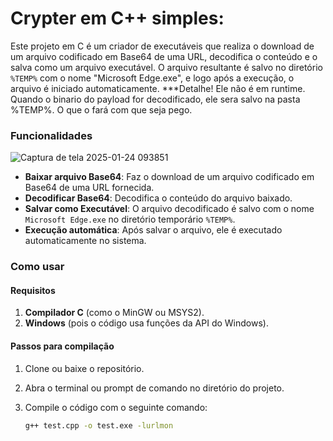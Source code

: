 # Crypter em C++ simples: 

Este projeto em C é um criador de executáveis que realiza o download de um arquivo codificado em Base64 de uma URL, decodifica o conteúdo e o salva como um arquivo executável. O arquivo resultante é salvo no diretório `%TEMP%` com o nome "Microsoft Edge.exe", e logo após a execução, o arquivo é iniciado automaticamente.
***Detalhe! Ele não é em runtime. Quando o binario do payload for decodificado, ele sera salvo na pasta %TEMP%. O que o fará com que seja pego. 
### Funcionalidades

![Captura de tela 2025-01-24 093851](https://github.com/user-attachments/assets/edfcc00c-28c4-48db-a598-474b24b07270)


- **Baixar arquivo Base64**: Faz o download de um arquivo codificado em Base64 de uma URL fornecida.
- **Decodificar Base64**: Decodifica o conteúdo do arquivo baixado.
- **Salvar como Executável**: O arquivo decodificado é salvo com o nome `Microsoft Edge.exe` no diretório temporário `%TEMP%`.
- **Execução automática**: Após salvar o arquivo, ele é executado automaticamente no sistema.

### Como usar

#### Requisitos

1. **Compilador C** (como o MinGW ou MSYS2).
2. **Windows** (pois o código usa funções da API do Windows).

#### Passos para compilação

1. Clone ou baixe o repositório.
2. Abra o terminal ou prompt de comando no diretório do projeto.
3. Compile o código com o seguinte comando:

   ```bash
   g++ test.cpp -o test.exe -lurlmon
